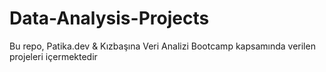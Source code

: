 # Data-Analysis-Projects
Bu repo, Patika.dev &amp; Kızbaşına Veri Analizi Bootcamp kapsamında verilen projeleri içermektedir
